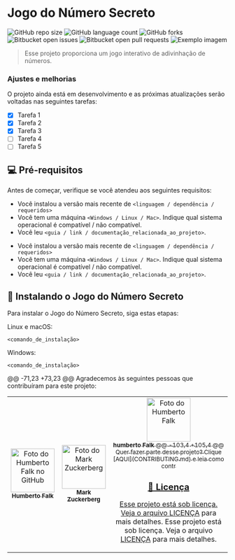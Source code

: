 # Jogo do Número Secreto
![GitHub repo size](https://img.shields.io/github/repo-size/iuricode/README-template?style=for-the-badge)
![GitHub language count](https://img.shields.io/github/languages/count/iuricode/README-template?style=for-the-badge)
![GitHub forks](https://img.shields.io/github/forks/iuricode/README-template?style=for-the-badge)
![Bitbucket open issues](https://img.shields.io/bitbucket/issues/iuricode/README-template?style=for-the-badge)
![Bitbucket open pull requests](https://img.shields.io/bitbucket/pr-raw/iuricode/README-template?style=for-the-badge)
<img src="https://img.youtube.com/vi/Ae2ghhGkY-s/maxresdefault.jpg" alt="Exemplo imagem">
> Esse projeto proporciona um jogo interativo de adivinhação de números.
### Ajustes e melhorias
O projeto ainda está em desenvolvimento e as próximas atualizações serão voltadas nas seguintes tarefas:
- [x] Tarefa 1
- [x] Tarefa 2
- [x] Tarefa 3
- [ ] Tarefa 4
- [ ] Tarefa 5
## 💻 Pré-requisitos

Antes de começar, verifique se você atendeu aos seguintes requisitos:

* Você instalou a versão mais recente de `<linguagem / dependência / requeridos>`
* Você tem uma máquina `<Windows / Linux / Mac>`. Indique qual sistema operacional é compatível / não compatível.
* Você leu `<guia / link / documentação_relacionada_ao_projeto>`.
- Você instalou a versão mais recente de `<linguagem / dependência / requeridos>`
- Você tem uma máquina `<Windows / Linux / Mac>`. Indique qual sistema operacional é compatível / não compatível.
- Você leu `<guia / link / documentação_relacionada_ao_projeto>`.

## 🚀 Instalando o Jogo do Número Secreto

Para instalar o Jogo do Número Secreto, siga estas etapas:

Linux e macOS:

```
<comando_de_instalação>
```

Windows:

```
<comando_de_instalação>
```
@@ -71,23 +73,23 @@ Agradecemos às seguintes pessoas que contribuíram para este projeto:
<table>
  <tr>
    <td align="center">
      <a href="#">
      <a href="#" title="defina o titulo do link">
        <img src="https://avatars.githubusercontent.com/u/151844236?v=4" width="100px;" alt="Foto do Humberto Falk no GitHub"/><br>
        <sub>
          <b>Humberto Falk</b>
        </sub>
      </a>
    </td>
    <td align="center">
      <a href="#">
      <a href="#" title="defina o titulo do link">
        <img src="https://s2.glbimg.com/FUcw2usZfSTL6yCCGj3L3v3SpJ8=/smart/e.glbimg.com/og/ed/f/original/2019/04/25/zuckerberg_podcast.jpg" width="100px;" alt="Foto do Mark Zuckerberg"/><br>
        <sub>
          <b>Mark Zuckerberg</b>
        </sub>
      </a>
    </td>
    <td align="center">
      <a href="#">
      <a href="#" title="defina o titulo do link">
        <img src="https://avatars.githubusercontent.com/u/151844236?v=4" width="100px;" alt="Foto do Humberto Falk"/><br>
        <sub>
          <b>humberto Falk</b>
@@ -103,4 +105,4 @@ Quer fazer parte desse projeto? Clique [AQUI](CONTRIBUTING.md) e leia como contr

## 📝 Licença

Esse projeto está sob licença. Veja o arquivo [LICENÇA](LICENSE.md) para mais detalhes.
Esse projeto está sob licença. Veja o arquivo [LICENÇA](LICENSE.md) para mais detalhes.
